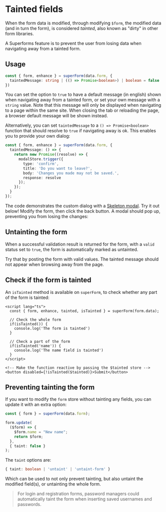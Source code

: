 <script lang="ts">
  import Head from '$lib/Head.svelte'
  import Form from './Form.svelte'
  import Next from '$lib/Next.svelte'
	import SuperDebug from 'sveltekit-superforms/client/SuperDebug.svelte'
  import { concepts } from '$lib/navigation/sections'

	export let data;
</script>

# Tainted fields

<Head title="Tainted form fields" />

When the form data is modified, through modifying `$form`, the modified data (and in turn the form), is considered _tainted_, also known as "dirty" in other form libraries.

A Superforms feature is to prevent the user from losing data when navigating away from a tainted form.

## Usage

```ts
const { form, enhance } = superForm(data.form, {
  taintedMessage: string | (() => Promise<boolean>) | boolean = false
})
```

You can set the option to `true` to have a default message (in english) shown when navigating away from a tainted form, or set your own message with a `string` value. Note that this message will only be displayed when navigating to a page within the same site. When closing the tab or reloading the page, a browser default message will be shown instead.

Alternatively, you can set `taintedMessage` to a `() => Promise<boolean>` function that should resolve to `true` if navigating away is ok. This enables you to provide your own dialog:

```ts
const { form, enhance } = superForm(data.form, {
  taintedMessage: () => {
    return new Promise((resolve) => {
      modalStore.trigger({
        type: 'confirm',
        title: 'Do you want to leave?',
        body: 'Changes you made may not be saved.',
        response: resolve
      });
    });
  }
});
```

The code demonstrates the custom dialog with a [Skeleton modal](https://www.skeleton.dev/utilities/modals). Try it out below! Modify the form, then click the back button. A modal should pop up, preventing you from losing the changes:

<Form {data} />

## Untainting the form

When a successful validation result is returned for the form, with a `valid` status set to `true`, the form is automatically marked as untainted.

Try that by posting the form with valid values. The tainted message should not appear when browsing away from the page.

## Check if the form is tainted

An `isTainted` method is available on `superForm`, to check whether any part of the form is tainted:

```svelte
<script lang="ts">
  const { form, enhance, tainted, isTainted } = superForm(form.data);

  // Check the whole form
  if(isTainted()) {
    console.log('The form is tainted')
  }

  // Check a part of the form
  if(isTainted('name')) {
    console.log('The name field is tainted')
  }
</script>

<!-- Make the function reactive by passing the $tainted store -->
<button disabled={!isTainted($tainted)}>Submit</button>
```

## Preventing tainting the form

If you want to modify the `form` store without tainting any fields, you can update it with an extra option:

```ts
const { form } = superForm(data.form);

form.update(
  ($form) => {
    $form.name = "New name";
    return $form;
  },
  { taint: false }
);
```

The `taint` options are:

```ts
{ taint: boolean | 'untaint' | 'untaint-form' }
```

Which can be used to not only prevent tainting, but also untaint the modified field(s), or untainting the whole form.

> For login and registration forms, password managers could automatically taint the form when inserting saved usernames and passwords.

<Next section={concepts} />

